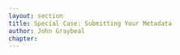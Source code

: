 ```yaml
---
layout: section
title: Special Case: Submitting Your Metadata
author: John Graybeal
chapter: 
---
```

